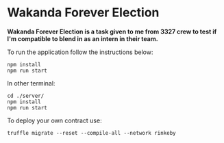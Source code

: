 # Wakanda Forever Election

**Wakanda Forever Election is a task given to me from 3327 crew to test if I'm compatible to blend in as an intern in their team.**

To run the application follow the instructions below: 
```
npm install
npm run start
```
In other terminal:
```
cd ./server/
npm install
npm run start
```
To deploy your own contract use:
```
truffle migrate --reset --compile-all --network rinkeby
```
